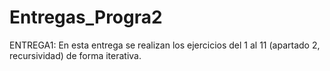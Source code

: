 # Entregas_Progra2

ENTREGA1:
En esta entrega se realizan los ejercicios del 1 al 11 (apartado 2, recursividad) de forma iterativa.
